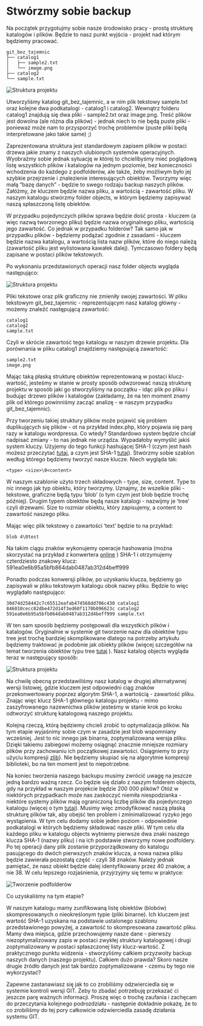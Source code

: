 # Stwórzmy sobie backup

Na początek przygotujmy sobie nasze środowisko pracy - prostą strukturę katalogów i plików. Będzie to nasz punkt wyjścia - projekt nad którym będziemy pracować.

```
git_bez_tajemnic
├── catalog1
│   ├── sample2.txt
│   └── image.png
├── catalog2
└── sample.txt
```

![Struktura projektu](catalog.png?raw=true "Struktura projektu")

Utworzyliśmy katalog git_bez_tajemnic, a w nim plik tekstowy sample.txt oraz kolejne dwa podkatalogi - catalog1 i catalog2. Wewnątrz folderu catalog1 znajdują się dwa pliki - sample2.txt oraz image.png. Treść plików jest dowolna (ale różna dla plików) - jednak niech to nie będą puste pliki - ponieważ może nam to przysporzyć trochę problemów (puste pliki będą interpretowane jako takie same) ;) 

Zaprezentowana struktura jest standardowym zapisem plików w postaci drzewa jakie znamy z naszych ulubionych systemów operacyjnych. Wyobraźmy sobie jednak sytuację w której to chcielibyśmy mieć poglądową listę wszystkich plików i katalogów  na jednym poziomie, bez konieczności wchodzenia do każdego z podfolderów, ale także, żeby możliwym było jej szybkie przejrzenie i znalezienie interesujących obiektów. Tworzymy więc małą “bazę danych” - będzie to swego rodzaju backup naszych plików. Załóżmy, że kluczem będzie nazwa pliku, a wartością - zawartość pliku. W naszym katalogu stwórzmy folder objects, w którym będziemy zapisywać naszą spłaszczoną listę obiektów.

W przypadku pojedynczych plików sprawa będzie dość prosta - kluczem (a więc nazwą tworzonego pliku) będzie nazwa oryginalnego pliku, wartością jego zawartość. Co jednak w przypadku folderów? Tak samo jak w przypadku plików - będziemy podążać zgodnie z zasadami - kluczem będzie nazwa katalogu, a wartością lista nazw plików, które do niego należą (zawartość pliku jest wylistowana kawałek dalej). Tymczasowo foldery będą zapisane w postaci plików tekstowych.

Po wykonaniu przedstawionych operacji nasz folder objects wygląda następująco:

![Struktura projektu](catalog2.png?raw=true "Struktura projektu")

Pliki tekstowe oraz plik graficzny nie zmieniły swojej zawartości. W pliku tekstowym git_bez_tajemnic - reprezentującym nasz katalog główny - możemy znaleźć następującą zawartość:

```
catalog1
catalog2
sample.txt
```

Czyli w skrócie zawartość tego katalogu w naszym drzewie projektu. Dla porównania w pliku catalog1 znajdziemy następującą zawartość:

```
sample2.txt
image.png
```

Mając taką płaską strukturę obiektów reprezentowaną w postaci klucz-wartość, jesteśmy w stanie w prosty sposób odwzorować naszą strukturę projektu w sposób jaki go stworzyliśmy na początku - idąc plik po pliku i budując drzewo plików i katalogów (zakładamy, że na ten moment znamy plik od którego powinniśmy zacząć analizę - w naszym przypadku git_bez_tajemnic).
     
Przy tworzeniu takiej struktury plików może pojawić się problem duplikujących się plików - ot na przykład index.php, który pojawia się parę razy w katalogu wordpressa. Co wtedy? Standardowo system będzie chciał nadpisać zmiany - to nas jednak nie urządza. Wypadałoby wymyślić jakiś system kluczy. Użyjemy do tego funkcji hashującej SHA-1 (czym jest hash możesz przeczytać [tutaj](https://en.wikipedia.org/wiki/Hash_function), a czym jest SHA-1 [tutaj](https://en.wikipedia.org/wiki/SHA-1)). Stwórzmy sobie szablon według którego będziemy tworzyć nasze klucze. Niech wygląda tak:

```
<type> <size>\0<content>
``` 

W naszym szablonie użyto trzech składowych - type, size, content. Type to nic innego jak typ obiektu, który tworzymy. Uznajmy, że wszelkie pliki - tekstowe, graficzne będą typu ‘blob’ (o tym czym jest blob będzie trochę później). Drugim typem obiektów będą nasze katalogi - nazwijmy je ‘tree’ czyli drzewami. Size to rozmiar obiektu, który zapisujemy, a content to zawartość naszego pliku.

Mając więc plik tekstowy o zawartości ‘text’ będzie to na przykład:

```
blob 4\0test
```

Na takim ciągu znaków wykonujemy operacje hashowania (można skorzystać na przykład z konwertera [online](http://www.sha1-online.com/) ) SHA-1 i otrzymujemy czterdziesto znakowy klucz:
591ea0e6b95a5bfb864dab0487ab312d4beff999

Ponadto podczas konwersji plików, po uzyskaniu klucza, będziemy go zapisywali w pliku tekstowym katalogu obok nazwy pliku. Będzie to więc wyglądało następująco:

```
30d74d258442c7c65512eafab474568dd706c430 catalog1
846010cecc82dbe472d14f3ed60f1170b096623c catalog2
591ea0e6b95a5bfb864dab0487ab312d4beff999 sample.txt
```

W ten sam sposób będziemy postępowali dla wszystkich plików i katalogów. Oryginalnie w systemie git tworzenie nazw dla obiektów typu tree jest trochę bardziej skomplikowane dlatego na potrzeby artykułu będziemy traktować je podobnie jak obiekty plików (więcej szczegółów na temat tworzenia obiektów  typu tree [tutaj](https://stackoverflow.com/questions/14790681/what-is-the-internal-format-of-a-git-tree-object) ). Nasz katalog objects wygląda teraz w następujący sposób:

![Struktura projektu](catalog3.png?raw=true "Struktura projektu")

Na chwilę obecną przedstawiliśmy nasz katalog w drugiej alternatywnej wersji listowej, gdzie kluczem jest odpowiedni ciąg znaków przekonwertowany poprzez algorytm SHA-1,  a wartością - zawartość pliku. Znając więc klucz SHA-1 głównego katalogu projektu - mimo zaszyfrowanego nazewnictwa plików jesteśmy w stanie krok po kroku odtworzyć strukturę katalogową naszego projektu.

Kolejną rzeczą, którą będziemy chcieli zrobić to optymalizacja plików. Na tym etapie wyjaśnimy sobie czym w zasadzie jest blob wspomniany wcześniej. Jest to nic innego jak binarna, zoptymalizowana wersja pliku. Dzięki takiemu zabiegowi możemy osiągnąć znacznie mniejsze rozmiary plików przy zachowaniu ich początkowej zawartości. Osiągniemy to przy użyciu kompresji [zlib](https://en.wikipedia.org/wiki/Zlib)}. Nie będziemy skupiać się na algorytmie kompresji biblioteki, bo na ten moment jest to niepotrzebne.

Na koniec tworzenia naszego backupu musimy zwrócić uwagę na jeszcze jedną bardzo ważną rzecz. Co będzie się działo z naszym folderem objects, gdy na przykład w naszym projekcie będzie 200 000 plików? Otóż w niektórych przypadkach może nas zaskoczyć niemiła niespodzianka - niektóre systemy plików mają ograniczoną liczbę plików dla pojedynczego katalogu (więcej o tym [tutaj](https://stackoverflow.com/questions/466521/how-many-files-can-i-put-in-a-directory)). Musimy więc zmodyfikować naszą płaską strukturę plików tak, aby obejść ten problem i zminimalizować ryzyko jego wystąpienia. W tym celu dodamy sobie jeden poziom - odpowiednie podkatalogi w których będziemy składować nasze pliki. W tym celu dla każdego pliku w katalogu objects wytniemy pierwsze dwa znaki naszego klucza SHA-1 (nazwy pliku) i na ich podstawie stworzymy nowe podfoldery. Po tej operacji dany plik zostanie przyporządkowany do katalogu pasującego do dwóch pierwszych znaków klucza, a nowa nazwa pliku będzie zawierała pozostałą część - czyli 38 znaków. Należy jednak pamiętać, że nasz obiekt będzie dalej identyfikowany przez 40 znaków, a nie 38. W celu lepszego rozjaśnienia, przyjrzyjmy się temu w praktyce: 

![Tworzenie podfolderów](catalog4.png?raw=true "Tworzenie podfolderów")

Co uzyskaliśmy na tym etapie?

W naszym katalogu mamy zunifikowaną listę obiektów (blobów)  skompresowanych o nieokreślonym typie (pliki binarne). Ich kluczem jest wartość SHA-1 uzyskana na podstawie ustalonego szablonu przedstawionego powyżej, a zawartość to skompresowana zawartość pliku. Mamy dwa miejsca, gdzie przechowujemy nasze dane - pierwszy niezoptymalizowany zapis w postaci zwykłej struktury katalogowej i drugi zoptymalizowany w postaci spłaszczonej listy klucz-wartość. Z praktycznego punktu widzenia - stworzyliśmy całkiem przyzwoity backup naszych danych (naszego projektu). Całkiem dużo prawda? Skoro nasze drugie źródło danych jest tak bardzo zoptymalizowane - czemu by tego nie wykorzystać? 

Zapewne zastanawiasz się jak to co zrobiliśmy odzwierciedla się w systemie kontroli wersji GIT. Żeby to zbadać potrzebuję przekazać ci jeszcze parę ważnych informacji. Proszę więc o trochę zaufania i zachęcam do przeczytania kolejnego podrozdziału - następnie dokładnie pokażę, że to co zrobiliśmy do tej pory całkowicie odzwierciedla zasadę działania systemu GIT. 
  

